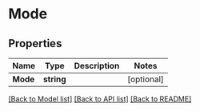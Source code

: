 # Mode

## Properties

Name | Type | Description | Notes
------------ | ------------- | ------------- | -------------
**Mode** | **string** |  | [optional] 

[[Back to Model list]](../README.md#documentation-for-models) [[Back to API list]](../README.md#documentation-for-api-endpoints) [[Back to README]](../README.md)


